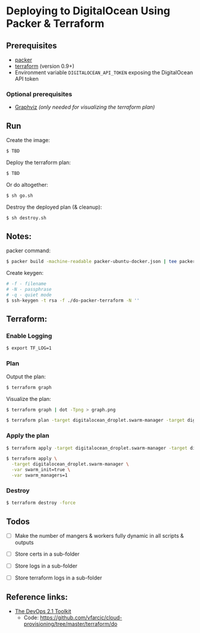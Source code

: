 # Deploying to DigitalOcean Using Packer & Terraform

## Prerequisites

- [packer](http://packer.io)
- [terraform](http://terraform.io) (version 0.9+)
- Environment variable ```DIGITALOCEAN_API_TOKEN``` exposing the DigitalOcean API token

### Optional prerequisites

- [Graphviz](http://graphviz.org/)
_(only needed for visualizing the terraform plan)_

## Run

Create the image:
```sh
$ TBD
```

Deploy the terraform plan:
```sh
$ TBD
```

Or do altogether:
```sh
$ sh go.sh
```

Destroy the deployed plan (& cleanup):
```sh
$ sh destroy.sh
```


## Notes:

packer command:
```sh
$ packer build -machine-readable packer-ubuntu-docker.json | tee packer-ubuntu-docker.log
```

Create keygen:
```sh
# -f - filename
# -N - passphrase
# -q - quiet mode
$ ssh-keygen -t rsa -f ./do-packer-terraform -N '' 
```

## Terraform:

### Enable Logging
```sh
$ export TF_LOG=1
```

### Plan

Output the plan:
```sh
$ terraform graph
```

Visualize the plan:
```sh
$ terraform graph | dot -Tpng > graph.png
```


```sh
$ terraform plan -target digitalocean_droplet.swarm-manager -target digitalocean_droplet.swarm-worker
```

### Apply the plan

```sh
$ terraform apply -target digitalocean_droplet.swarm-manager -target digitalocean_droplet.swarm-worker
```

```sh
$ terraform apply \
  -target digitalocean_droplet.swarm-manager \
  -var swarm_init=true \
  -var swarm_managers=1
```

### Destroy

```sh
$ terraform destroy -force
```

## Todos

- [ ] Make the number of mangers & workers fully dynamic in all scripts & outputs
- [ ] Store certs in a sub-folder
- [ ] Store logs in a sub-folder
- [ ] Store terraform logs in a sub-folder


## Reference links:

- [The DevOps 2.1 Toolkit](https://leanpub.com/the-devops-2-1-toolkit)
  - Code: https://github.com/vfarcic/cloud-provisioning/tree/master/terraform/do
